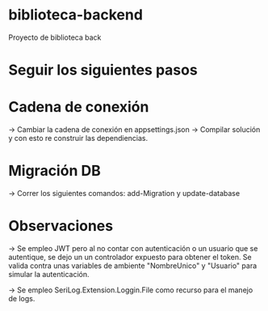 # biblioteca-backend
Proyecto de biblioteca back

# Seguir los siguientes pasos

# Cadena de conexión
-> Cambiar la cadena de conexión en appsettings.json
-> Compilar solución y con esto re construir las dependiencias.

# Migración DB
-> Correr los siguientes comandos: add-Migration y update-database

# Observaciones
-> Se empleo JWT pero al no contar con autenticación o un usuario que se autentique, se dejo un 
  un controlador expuesto para obtener el token. Se valida contra unas variables de ambiente "NombreUnico"
  y "Usuario" para simular la autenticación.
  
-> Se empleo SeriLog.Extension.Loggin.File como recurso para el manejo de logs.
